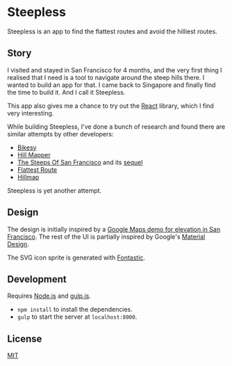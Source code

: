 Steepless
=========

Steepless is an app to find the flattest routes and avoid the hilliest routes.

Story
-----

I visited and stayed in San Francisco for 4 months, and the very first thing I realised that I need is a tool to navigate around the steep hills there. I wanted to build an app for that. I came back to Singapore and finally find the time to build it. And I call it Steepless.

This app also gives me a chance to try out the [React](http://facebook.github.io/react/) library, which I find very interesting.

While building Steepless, I've done a bunch of research and found there are similar attempts by other developers:

- [Bikesy](http://bikesy.com/)
- [Hill Mapper](http://hillmapper.com/)
- [The Steeps Of San Francisco](http://www.datapointed.net/2009/11/the-steeps-of-san-francisco/) and its [sequel](http://www.datapointed.net/2010/02/more-steeps-of-san-francisco/)
- [Flattest Route](http://www.flattestroute.com/)
- [Hillmap](http://www.hillmap.com/)

Steepless is yet another attempt.

Design
------

The design is initially inspired by a [Google Maps demo for elevation in San Francisco](https://embed-dot-more-than-a-map.appspot.com/demos/routing/elevation). The rest of the UI is partially inspired by Google's [Material Design](https://www.google.com/design/spec/material-design/introduction.html).

The SVG icon sprite is generated with [Fontastic](http://fontastic.me/).

Development
-----------

Requires [Node.js](http://nodejs.org/) and [gulp.js](http://gulpjs.com/).

- `npm install` to install the dependencies.
- `gulp` to start the server at `localhost:8000`.

License
-------

[MIT](http://cheeaun.mit-license.org/)
